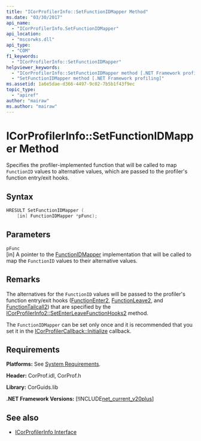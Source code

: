 ```yaml
---
title: "ICorProfilerInfo::SetFunctionIDMapper Method"
ms.date: "03/30/2017"
api_name: 
  - "ICorProfilerInfo.SetFunctionIDMapper"
api_location: 
  - "mscorwks.dll"
api_type: 
  - "COM"
f1_keywords: 
  - "ICorProfilerInfo::SetFunctionIDMapper"
helpviewer_keywords: 
  - "ICorProfilerInfo::SetFunctionIDMapper method [.NET Framework profiling]"
  - "SetFunctionIDMapper method [.NET Framework profiling]"
ms.assetid: 1a6e5dae-d366-4497-9c02-7b5b1f43f9ec
topic_type: 
  - "apiref"
author: "mairaw"
ms.author: "mairaw"
---
```

# ICorProfilerInfo::SetFunctionIDMapper Method
Specifies the profiler-implemented function that will be called to map `FunctionID` values to alternative values, which are passed to the profiler's function entry/exit hooks.  
  
## Syntax  
  
```cpp  
HRESULT SetFunctionIDMapper (  
    [in] FunctionIDMapper *pFunc);  
```  
  
## Parameters  
 `pFunc`  
 [in] A pointer to the [FunctionIDMapper](../../../../docs/framework/unmanaged-api/profiling/functionidmapper-function.md) implementation that will be called to map the `FunctionID` values to their alternative values.  
  
## Remarks  
 The alternatives for the `FunctionID` values will be passed to the profiler's function entry/exit hooks ([FunctionEnter2](../../../../docs/framework/unmanaged-api/profiling/functionenter2-function.md), [FunctionLeave2](../../../../docs/framework/unmanaged-api/profiling/functionleave2-function.md), and [FunctionTailcall2](../../../../docs/framework/unmanaged-api/profiling/functiontailcall2-function.md)) that are specified by the [ICorProfilerInfo2::SetEnterLeaveFunctionHooks2](../../../../docs/framework/unmanaged-api/profiling/icorprofilerinfo2-setenterleavefunctionhooks2-method.md) method.  
  
 The `FunctionIDMapper` can be set only once and it is recommended that you set it in the [ICorProfilerCallback::Initialize](../../../../docs/framework/unmanaged-api/profiling/icorprofilercallback-initialize-method.md) callback.  
  
## Requirements  
 **Platforms:** See [System Requirements](../../../../docs/framework/get-started/system-requirements.md).  
  
 **Header:** CorProf.idl, CorProf.h  
  
 **Library:** CorGuids.lib  
  
 **.NET Framework Versions:** [!INCLUDE[net_current_v20plus](../../../../includes/net-current-v20plus-md.md)]  
  
## See also

- [ICorProfilerInfo Interface](../../../../docs/framework/unmanaged-api/profiling/icorprofilerinfo-interface.md)
